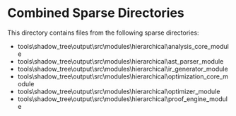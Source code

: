 # Combined Sparse Directories

This directory contains files from the following sparse directories:

- tools\shadow_tree\output\src\modules\hierarchical\analysis_core_module
- tools\shadow_tree\output\src\modules\hierarchical\ast_parser_module
- tools\shadow_tree\output\src\modules\hierarchical\ir_generator_module
- tools\shadow_tree\output\src\modules\hierarchical\optimization_core_module
- tools\shadow_tree\output\src\modules\hierarchical\optimizer_module
- tools\shadow_tree\output\src\modules\hierarchical\proof_engine_module

